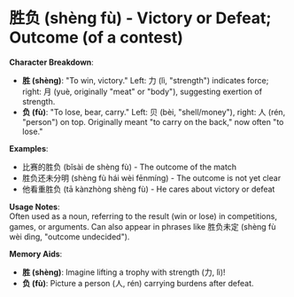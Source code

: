 # **胜负 (shèng fù) - Victory or Defeat; Outcome (of a contest)**

**Character Breakdown**:  
- **胜 (shèng)**: "To win, victory." Left: 力 (lì, "strength") indicates force; right: 月 (yuè, originally "meat" or "body"), suggesting exertion of strength.  
- **负 (fù)**: "To lose, bear, carry." Left: 贝 (bèi, "shell/money"), right: 人 (rén, "person") on top. Originally meant "to carry on the back," now often "to lose."

**Examples**:  
- 比赛的胜负 (bǐsài de shèng fù) - The outcome of the match  
- 胜负还未分明 (shèng fù hái wèi fēnmíng) - The outcome is not yet clear  
- 他看重胜负 (tā kànzhòng shèng fù) - He cares about victory or defeat

**Usage Notes**:  
Often used as a noun, referring to the result (win or lose) in competitions, games, or arguments. Can also appear in phrases like 胜负未定 (shèng fù wèi dìng, "outcome undecided").

**Memory Aids**:  
- **胜 (shèng)**: Imagine lifting a trophy with strength (力, lì)!  
- **负 (fù)**: Picture a person (人, rén) carrying burdens after defeat.